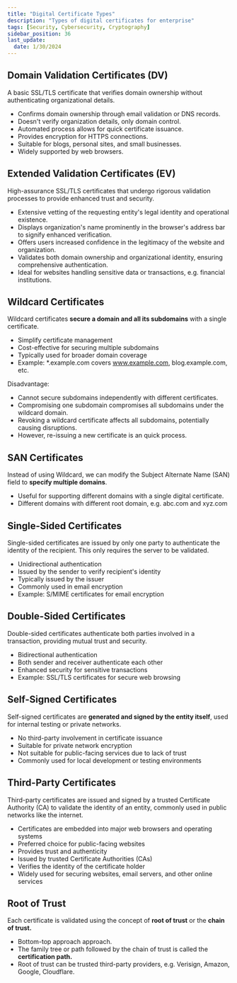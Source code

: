 ```yaml
---
title: "Digital Certificate Types"
description: "Types of digital certificates for enterprise"
tags: [Security, Cybersecurity, Cryptography]
sidebar_position: 36
last_update:
  date: 1/30/2024
---
```




## Domain Validation Certificates (DV)

A basic SSL/TLS certificate that verifies domain ownership without authenticating organizational details.

- Confirms domain ownership through email validation or DNS records.
- Doesn't verify organization details, only domain control.
- Automated process allows for quick certificate issuance.
- Provides encryption for HTTPS connections.
- Suitable for blogs, personal sites, and small businesses.
- Widely supported by web browsers.

## Extended Validation Certificates (EV)

High-assurance SSL/TLS certificates that undergo rigorous validation processes to provide enhanced trust and security.

- Extensive vetting of the requesting entity's legal identity and operational existence.
- Displays organization's name prominently in the browser's address bar to signify enhanced verification.
- Offers users increased confidence in the legitimacy of the website and organization.
- Validates both domain ownership and organizational identity, ensuring comprehensive authentication.
- Ideal for websites handling sensitive data or transactions, e.g. financial institutions.


## Wildcard Certificates

Wildcard certificates **secure a domain and all its subdomains** with a single certificate.

- Simplify certificate management
- Cost-effective for securing multiple subdomains
- Typically used for broader domain coverage
- Example: *.example.com covers www.example.com, blog.example.com, etc.

Disadvantage:

- Cannot secure subdomains independently with different certificates.
- Compromising one subdomain compromises all subdomains under the wildcard domain.
- Revoking a wildcard certificate affects all subdomains, potentially causing disruptions.
- However, re-issuing a new certificate is an quick process.

## SAN Certificates

Instead of using Wildcard, we can modify the Subject Alternate Name (SAN) field to **specify multiple domains**.

- Useful for supporting different domains with a single digital certificate.
- Different domains with different root domain, e.g. abc.com and xyz.com

## Single-Sided Certificates

Single-sided certificates are issued by only one party to authenticate the identity of the recipient. This only requires the server to be validated.

- Unidirectional authentication
- Issued by the sender to verify recipient's identity
- Typically issued by the issuer
- Commonly used in email encryption
- Example: S/MIME certificates for email encryption

## Double-Sided Certificates

Double-sided certificates authenticate both parties involved in a transaction, providing mutual trust and security.

- Bidirectional authentication
- Both sender and receiver authenticate each other
- Enhanced security for sensitive transactions
- Example: SSL/TLS certificates for secure web browsing

## Self-Signed Certificates

Self-signed certificates are **generated and signed by the entity itself**, used for internal testing or private networks.

- No third-party involvement in certificate issuance
- Suitable for private network encryption
- Not suitable for public-facing services due to lack of trust
- Commonly used for local development or testing environments

## Third-Party Certificates

Third-party certificates are issued and signed by a trusted Certificate Authority (CA) to validate the identity of an entity, commonly used in public networks like the internet.

- Certificates are embedded into major web browsers and operating systems
- Preferred choice for public-facing websites
- Provides trust and authenticity
- Issued by trusted Certificate Authorities (CAs)
- Verifies the identity of the certificate holder
- Widely used for securing websites, email servers, and other online services

## Root of Trust 

Each certificate is validated using the concept of **root of trust** or the **chain of trust.**

- Bottom-top approach approach.
- The family tree or path followed by the chain of trust is called the **certification path.**
- Root of trust can be trusted third-party providers, e.g. Verisign, Amazon, Google, Cloudflare.
